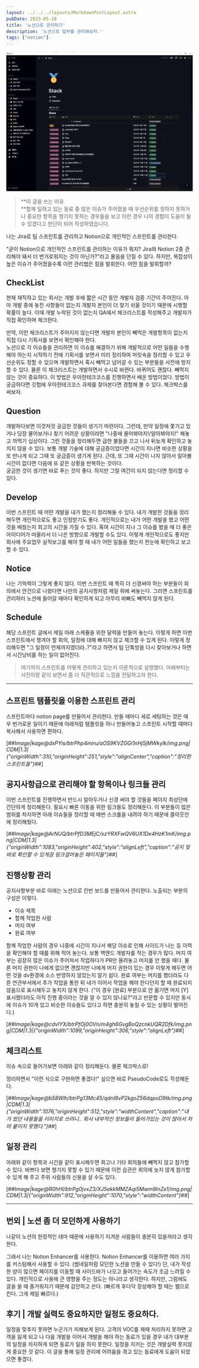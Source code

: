 ```yaml
---
layout: ../../../layouts/MarkdownPostLayout.astro
pubDate: 2023-05-18
title: '노션으로 관리하기'
description: '노션으로 업무를 관리해보자.'
tags: ["notion"]
---
```


![img](./images/notion-1.png)
> **이 글을 쓰는 이유  
> **함께 일하고 있는 동료 중 많은 이슈가 주어졌을 때 우선순위를 정하지 못하거나 중요한 항목을 챙기지 못하는 경우들을 보고 이런 경우 나의 경험이 도움이 될 수 있겠다고 판단이 되어 작성하였습니다.

나는 Jira로 팀 스프린트를 관리하고 Notion으로 개인적인 스프린트를 관리한다.

"굳이 Notion으로 개인적인 스프린트를 관리하는 이유가 뭐지? Jira와 Notion 2중 관리해야 돼서 더 번거로워지는 것이 아닌가?"라고 물음을 던질 수 있다. 하지만, 복잡성이 높은 이슈가 주어졌을수록 이런 관리법은 힘을 발휘한다. 어떤 힘을 발휘할까?

## CheckList

현재 재직하고 있는 회사는 개발 후에 짧은 시간 동안 개발자 검증 기간이 주어진다. 아마 개발 중에 놓친 사항들이 없는지 개발자 본인이 더 찾기 쉬울 것이기 때문에 시행할 확률이 높다. 이때 개발 누락된 것이 없는지 QA에서 체크리스트를 작성해주고 개발자가 직접 확인하며 체크한다.

만약, 이런 체크리스트가 주어지지 않는다면 개발자 본인이 빼먹은 개발항목이 없는지 직접 다시 기획서를 보면서 확인해야 한다.  
노션으로 각 이슈들을 관리하면 이 이슈를 해결하기 위해 개발적으로 어떤 일들을 수행해야 하는지 시작하기 전에 기획서를 보면서 미리 정리하여 머릿속을 정리할 수 있고 우선순위도 정할 수 있으며 개발하면서 혹시 빼먹고 넘어갈 수 있는 부분들을 사전에 방지할 수 있다. 물론 이 체크리스트는 개발하면서 수시로 바뀐다. 바뀌어도 괜찮다. 빼먹지 않는 것이 중요하다. 이 방법은 우아한테크코스를 진행하면서 배운 방법이었다. 방법이 궁금하다면 깃헙에 우아한테크코스 과제를 찾아본다면 경험해 볼 수 있다. 체크박스를 써보자.

## Question

개발하다보면 이것저것 궁금한 것들이 생기기 마련이다. 그런데, 만약 일정에 쫓기고 있거나 당장 물어보거나 찾기 어려운 상황이라면 "나중에 물어봐야지!/알아봐야지!" 해놓고 까먹기 십상이다. 그런 것들을 정리해두면 급한 불들을 끄고 나서 뒤늦게 확인하고 놓치지 않을 수 있다. 보통 개발 기술에 대해 궁금증이었다면 시간이 지나면 비슷한 상황을 또 만나게 되고 그때 또 궁금증이 생기게 된다. 근데, 또 그때 시간이 나지 않아서 알아볼 시간이 없다면 다음에 또 같은 상황을 반복하는 것이다.  
궁금한 것이 생기면 바로 푸는 것이 좋다. 하지만 그럴 여건이 되지 않는다면 정리할 수 있다.

## Develop

이번 스프린트 때 어떤 개발을 내가 했는지 정리해둘 수 있다. 내가 개발한 것들을 정리해두면 개인적으로도 좋고 인정받기도 좋다. 개인적으로는 내가 어떤 개발을 했고 어떤 것을 배웠는지 회고의 시간을 가질 수 있다. 혹여 시간이 지나 그 이슈를 봤을 때 더 좋은 아이디어가 떠올라서 더 나은 방향으로 개발할 수도 있다. 이렇게 개인적으로도 좋지만 회사에 주요업무 실적보고를 해야 할 때 내가 어떤 일들을 했는지 한눈에 확인하고 보고할 수 있다.

## Notice

나는 기억력이 그렇게 좋지 않다. 이번 스프린트 때 특히 더 신경써야 하는 부분들이 회의에서 안건으로 나왔다면 나만의 공지사항처럼 제일 위에 써놓는다. 그러면 스프린트를 관리하러 노션에 들어갈 때마다 확인하게 되고 아무리 바빠도 빼먹지 않게 된다.

## Schedule

해당 스프린트 글에서 제일 아래 스케쥴을 위한 달력을 만들어 놓는다. 이렇게 하면 이번 스프린트에서 챙겨야 할 회의, 일정에 대해 빠지지 않고 체크할 수 있게 된다. 이렇게 정리해두면 "그 일정이 언제까지였더라..?"라고 하면서 팀 단톡방을 다시 찾아보거나 하면서 시간낭비를 하는 일이 없어진다.

> 여기까지 스프린트를 어떻게 관리하고 있는지 이론적으로 설명했다. 아래부터는 사진이랑 같이 보면서 좀 더 직관적으로 느낌을 전달하고자 한다.

---

## 스프린트 탬플릿을 이용한 스프린트 관리

스프린트마다 notion page를 만들어서 관리한다. 만들 때마다 세로 세팅하는 것은 매우 번거로운 일이기 때문에 아래처럼 템플릿을 하나 만들어놓고 스프린트 시작할 때마다 복사해서 사용하면 편하다.

[##_Image|kage@dxPYis/btrPhp4miru/aOS9KVZGGi1nHj5jMWkylk/img.png|CDM|1.3|{"originWidth":310,"originHeight":251,"style":"alignCenter","caption":"정리한 스프린트들"}_##]

## 공지사항급으로 관리해야 할 항목이나 링크들 관리

이번 스프린트를 진행하면서 반드시 알아두거나 신경 써야 할 것들을 페이지 최상단에 간단하게 정리해둔다. 필요시 빠른 이동을 위한 링크들도 정리해둔다. 이 부분들이 많은 범위를 차지하면 아래 이슈들을 정리할 때 매번 스크롤을 내려야 하기 때문에 콜아웃안에 정리해뒀다.

[##_Image|kage@ArNUQ/btrPfD3MEjC/xzYRXFwQV6UX1De4HzK1mK/img.png|CDM|1.3|{"originWidth":1083,"originHeight":402,"style":"alignLeft","caption":"공지 및 바로 확인할 수 있게끔 링크걸어놓은 페이지들"}_##]

## 진행상황 관리

공지사항부분 바로 아래는 노션으로 칸반 보드를 만들어서 관리한다. 노출되는 부분의 구성은 이렇다.

-   이슈 제목
-   함께 작업한 사람
-   머지 여부
-   완료 여부

함께 작업한 사람의 경우 나중에 시간이 지나서 해당 이슈로 인해 사이드가 나는 등 이력을 확인해야 할 때를 위해 적어 놓는다. 보통 백엔드 개발자를 적는 경우가 많다. 머지 여부는 굉장히 많은 이슈가 주어져서 작업하다가 PR만 올려놓고 머지를 안 했을 때다. 물론 머지 권한이 나에게 없으면 괜찮지만 나에게 머지 권한이 있는 경우 이렇게 해두면 어떤 것을 dv환경에 소스 반영하지 않았는지 알기 쉽다. 완료 여부는 머지를 했더라도 다른 연관부서에서 추가 작업을 통한 뒤 내가 이어서 작업을 해야 한다던지 할 때 완료되지 않음으로 표시해두고 놓치지 않게 한다. ("이 경우 \[완료\] 부분으로 안 옮기면 머지 \[Y\] 표시했더라도 아직 진행 중이라는 것을 알 수 있지 않나요?"라고 반문할 수 있지만 동시에 이슈가 10개 있고 비슷한 이슈들도 있다고 하면 충분히 놓칠 수 있는 상황이 벌어진다.)

[##_Image|kage@cdvIYX/btrPfOj0OVn/m4gh6GvgBoQzcnkUQR2Dfk/img.png|CDM|1.3|{"originWidth":1099,"originHeight":306,"style":"alignLeft"}_##]

## 체크리스트

이슈 속으로 들어가보면 아래와 같이 정리해둔다. 물론 체크박스로!

정리하면서 "이런 식으로 구현하면 좋겠다!" 싶으면 바로 PseudoCode로도 작성해둔다.

[##_Image|kage@b58Wlh/btrPg13Mc45/qdnI8vP2kgoZ56dqpoD9tk/img.png|CDM|1.3|{"originWidth":1076,"originHeight":512,"style":"widthContent","caption":"내가 썼던 내용들을 이미지로 쓰려니.. 회사 내부적인 정보들이 들어가있는 것이 많아서 차마 붙이지 못했다."}_##]

## 일정 관리

아래와 같이 항목과 시간을 같이 표시해두면 회고나 기타 회의들에 빼먹지 않고 참가할 수 있다. 바쁘다 보면 챙기지 못할 수 있기 때문에 이런 습관은 회의에 늦지 않게 참가할 수 있게 해 주고 주위 사람들의 신용을 살 수도 있다.

[##_Image|kage@R0hHl/btrPg0jvxZ3/XJ5ekkMMZAqi5Mwm9lnZe1/img.png|CDM|1.3|{"originWidth":912,"originHeight":1070,"style":"widthContent"}_##]

---

## 번외 | 노션 좀 더 모던하게 사용하기

나같이 노션의 한정적인 테마 때문에 사용하기 지겨운 사람들이 충분히 있을꺼라고 생각한다.

그래서 나는 Notion Enhancer를 사용한다. Notion Enhancer를 이용하면 여러 가지를 커스텀해서 사용할 수 있다. (썸네일처럼 모던한 노션을 만들 수 있다!) 단, 내가 작성한 양이 많으면 페이지를 이동할 때 사이드바가 나오고 들어가는 속도가 조금 느려질 수 있다. 개인적으로 사용에 큰 영향을 주는 정도는 아니라고 생각한다. 하지만, 그럼에도 글을 쓸 때 즐거워지기 때문에 감안하고 쓴다. (빠르게 후다닥 장성해야 할 때는 웹으로 킨다. 그게 제일 빠르다.)

## 후기 | 개발 실력도 중요하지만 일정도 중요하다.

일정을 맞추지 못하면 누군가가 피해보게 된다. 고객의 VOC를 제때 처리하지 못하면 고객을 잃게 되고 나 다음 개발을 이어서 개발을 해야 하는 동료가 있을 경우 내가 대부분의 일정을 차지하게 되면 동료가 일을 하지 못한다. 일정을 지키는 것은 개발실력 못지않게 중요한 것 같다. 이 글을 통해 일정 관리에 어려움을 겪고 있는 동료에게 도움이 되었으면 좋겠다.